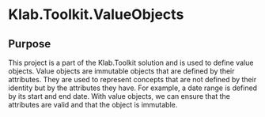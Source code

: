 # Klab.Toolkit.ValueObjects

## Purpose

This project is a part of the Klab.Toolkit solution and is used to define value objects. Value objects are immutable objects that are defined by their attributes. They are used to represent concepts that are not defined by their identity but by the attributes they have. For example, a date range is defined by its start and end date. With value objects, we can ensure that the attributes are valid and that the object is immutable.
